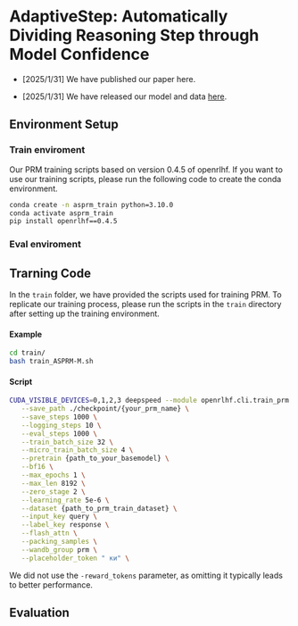 # AdaptiveStep: Automatically Dividing Reasoning Step through Model Confidence

  - [2025/1/31]  We have published our paper here.
  
  - [2025/1/31]  We have released our model and data [here](https://huggingface.co/Lux0926).
  
## Environment Setup

### Train enviroment
  Our PRM training scripts based on version 0.4.5 of openrlhf. If you want to use our training scripts, please run the following code to create the conda environment.
  ```bash
  conda create -n asprm_train python=3.10.0
  conda activate asprm_train
  pip install openrlhf==0.4.5
  ```

### Eval enviroment

## Trarning Code
In the `train` folder, we have provided the scripts used for training PRM. To replicate our training process, please run the scripts in the `train` directory after setting up the training environment.

#### Example

  ```bash
  cd train/
  bash train_ASPRM-M.sh
  ```
#### Script 
```bash
CUDA_VISIBLE_DEVICES=0,1,2,3 deepspeed --module openrlhf.cli.train_prm \
   --save_path ./checkpoint/{your_prm_name} \
   --save_steps 1000 \
   --logging_steps 10 \
   --eval_steps 1000 \
   --train_batch_size 32 \
   --micro_train_batch_size 4 \
   --pretrain {path_to_your_basemodel} \
   --bf16 \
   --max_epochs 1 \
   --max_len 8192 \
   --zero_stage 2 \
   --learning_rate 5e-6 \
   --dataset {path_to_prm_train_dataset} \
   --input_key query \
   --label_key response \
   --flash_attn \
   --packing_samples \
   --wandb_group prm \
   --placeholder_token " ки" \
```
We did not use the `-reward_tokens` parameter, as omitting it typically leads to better performance.
  
## Evaluation
